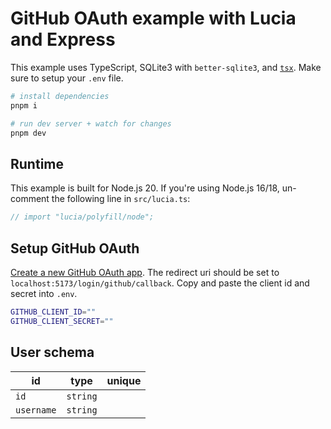 # GitHub OAuth example with Lucia and Express

This example uses TypeScript, SQLite3 with `better-sqlite3`, and [`tsx`](https://github.com/esbuild-kit/tsx). Make sure to setup your `.env` file.

```bash
# install dependencies
pnpm i

# run dev server + watch for changes
pnpm dev
```

## Runtime

This example is built for Node.js 20. If you're using Node.js 16/18, un-comment the following line in `src/lucia.ts`:

```ts
// import "lucia/polyfill/node";
```

## Setup GitHub OAuth

[Create a new GitHub OAuth app](https://docs.github.com/en/apps/oauth-apps/building-oauth-apps/creating-an-oauth-app). The redirect uri should be set to `localhost:5173/login/github/callback`. Copy and paste the client id and secret into `.env`.

```bash
GITHUB_CLIENT_ID=""
GITHUB_CLIENT_SECRET=""
```

## User schema

| id                | type     | unique |
| ----------------- | -------- | :----: |
| `id`              | `string` |        |
| `username` | `string` |        |
